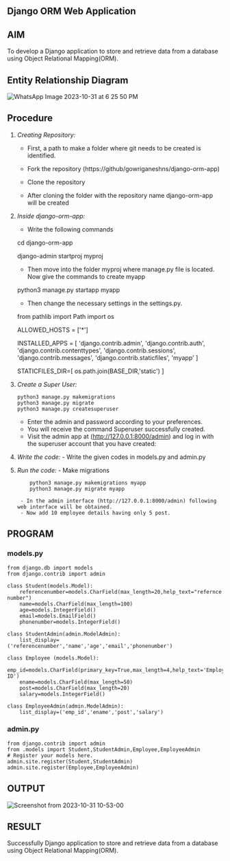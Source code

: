 ## Django ORM Web Application

## AIM
To develop a Django application to store and retrieve data from a database using Object Relational Mapping(ORM).

## Entity Relationship Diagram

![WhatsApp Image 2023-10-31 at 6 25 50 PM](https://github.com/Nijeesh-bit/django-orm-app/assets/89188014/646d4dfa-9c20-4e51-8e29-489b3d049334)


## Procedure
1. *Creating Repository:*
    - First, a path to make a folder where git needs to be created is identified.
    - Fork the repository (https://github/gowriganeshns/django-orm-app)
    - Clone the repository
               
    - After cloning the folder with the repository name django-orm-app will be created

   
2. *Inside django-orm-app:*

      - Write the following commands
        
      
      cd django-orm-app
      
      
      
      django-admin startproj myproj
      
      
      - Then move into the folder myproj where manage.py file is located. Now give the commands to create myapp
      
      python3 manage.py startapp myapp
      
      
      - Then change the necessary settings in the settings.py.
      
      from pathlib import Path
      import os
      
      
      ALLOWED_HOSTS = ['*']
      
      
      INSTALLED_APPS = [
        'django.contrib.admin',
        'django.contrib.auth',
        'django.contrib.contenttypes',
        'django.contrib.sessions',
        'django.contrib.messages',
        'django.contrib.staticfiles',
        'myapp'
       ]
      
      
      
      STATICFILES_DIR=[
        os.path.join(BASE_DIR,'static')
       ]
      

      
  
3. *Create a Super User:*
   
       
       python3 manage.py makemigrations
       python3 manage.py migrate
       python3 manage.py createsuperuser
       
      - Enter the admin and password according to your preferences.
      - You will receive the command Superuser successfully created.
      - Visit the admin app at (http://127.0.0.1:8000/admin) and log in with the superuser account that you have created:


4. *Write the code:*
       - Write the given codes in models.py and admin.py
   

5. *Run the code:*
        - Make migrations
        
           python3 manage.py makemigrations myapp  
           python3 manage.py migrate myapp
        
        - In the admin interface (http://127.0.0.1:8000/admin) following web interface will be obtained.
        - Now add 10 employee details having only 5 post.

## PROGRAM

### models.py
```
from django.db import models
from django.contrib import admin

class Student(models.Model):
    referencenumber=models.CharField(max_length=20,help_text="refernce number")
    name=models.CharField(max_length=100)
    age=models.IntegerField()
    email=models.EmailField()
    phonenumber=models.IntegerField()

class StudentAdmin(admin.ModelAdmin):
    list_display=('referencenumber','name','age','email','phonenumber')

class Employee (models.Model):
    emp_id=models.CharField(primary_key=True,max_length=4,help_text='Employee ID')
    ename=models.CharField(max_length=50)
    post=models.CharField(max_length=20)
    salary=models.IntegerField()

class EmployeeAdmin(admin.ModelAdmin):
    list_display=('emp_id','ename','post','salary')
```
### admin.py
```
from django.contrib import admin
from .models import Student,StudentAdmin,Employee,EmployeeAdmin
# Register your models here.
admin.site.register(Student,StudentAdmin)
admin.site.register(Employee,EmployeeAdmin)
```


## OUTPUT
![Screenshot from 2023-10-31 10-53-00](https://github.com/Nijeesh-bit/django-orm-app/assets/89188014/a04ba1f6-a89f-4574-b665-f472eb9d5a61)


## RESULT
Successfully Django application to store and retrieve data from a database using Object Relational Mapping(ORM).
